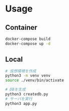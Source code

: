 # Usage

## Container

```bash
docker-compose build
docker-compose up -d
```

## Local

```bash
# 仮想環境を作成
python3 -m venv venv
source ./venv/bin/activate

# DBを生成
python3 createdb.py
# サーバを実行
python3 app.py
```
